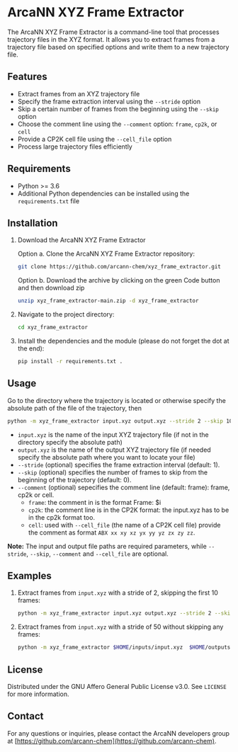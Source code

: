 # ArcaNN XYZ Frame Extractor

The ArcaNN XYZ Frame Extractor is a command-line tool that processes trajectory files in the XYZ format. It allows you to extract frames from a trajectory file based on specified options and write them to a new trajectory file.

## Features

- Extract frames from an XYZ trajectory file
- Specify the frame extraction interval using the `--stride` option
- Skip a certain number of frames from the beginning using the `--skip` option
- Choose the comment line using the `--comment` option: `frame`, `cp2k`, or `cell`
- Provide a CP2K cell file using the `--cell_file` option
- Process large trajectory files efficiently

## Requirements

- Python >= 3.6
- Additional Python dependencies can be installed using the `requirements.txt` file

## Installation

1. Download the ArcaNN XYZ Frame Extractor

    Option a. Clone the ArcaNN XYZ Frame Extractor repository:

    ```bash
    git clone https://github.com/arcann-chem/xyz_frame_extractor.git
    ```

    Option b. Download the archive by clicking on the green Code button and then download zip

    ```bash
    unzip xyz_frame_extractor-main.zip -d xyz_frame_extractor
    ```

2. Navigate to the project directory:

    ```bash
    cd xyz_frame_extractor
    ```

3. Install the dependencies and the module (please do not forget the dot at the end):

    ```bash
    pip install -r requirements.txt .
    ```

## Usage

Go to the directory where the trajectory is located or otherwise specify the absolute path of the file of the trajectory, then

```bash
python -m xyz_frame_extractor input.xyz output.xyz --stride 2 --skip 10 --comment frame --cell_file input.cell
```

- `input.xyz` is the name of the input XYZ trajectory file (if not in the directory specify the absolute path)
- `output.xyz` is the name of the output XYZ trajectory file (if needed specify the absolute path where you want to locate your file)
- `--stride` (optional) specifies the frame extraction interval (default: 1).
- `--skip` (optional) specifies the number of frames to skip from the beginning of the trajectory (default: 0).
- `--comment` (optional) sepecifies the comment line (default: frame): frame, cp2k or cell.
  - `frame`: the comment in is the format Frame: $i
  - `cp2k`: the comment line is in the CP2K format: the input.xyz has to be in the cp2k format too.
  - `cell`: used with `--cell_file` (the name of a CP2K cell file) provide the comment as format `ABX xx xy xz yx yy yz zx zy zz`.

**Note:** The input and output file paths are required parameters, while `--stride`, `--skip`, `--comment` and `--cell_file` are optional.

## Examples

1. Extract frames from `input.xyz` with a stride of 2, skipping the first 10 frames:

    ```bash
    python -m xyz_frame_extractor input.xyz output.xyz --stride 2 --skip 10
    ```

2. Extract frames from `input.xyz` with a stride of 50 without skipping any frames:

    ```bash
    python -m xyz_frame_extractor $HOME/inputs/input.xyz  $HOME/outputs/output.xyz --stride 50
    ```

## License

Distributed under the GNU Affero General Public License v3.0. See `LICENSE` for more information.

## Contact

For any questions or inquiries, please contact the ArcaNN developers group at [https://github.com/arcann-chem](https://github.com/arcann-chem).
